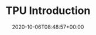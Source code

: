---
title: "TPU Introduction"
description: "Intro"
lead: "Intro"
date: 2020-10-06T08:48:57+00:00
lastmod: 2020-10-06T08:48:57+00:00
draft: false
images: []
menu:
  SDK:
    parent: "ai-tpu"
weight: 230
toc: true
---
